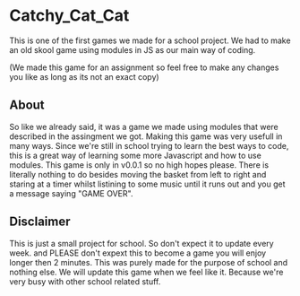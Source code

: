 # Catchy_Cat_Cat
This is one of the first games we made for a school project.
We had to make an old skool game using modules in JS as our main way of coding.

(We made this game for an assignment so feel free to make any changes you like as long as its not an exact copy)

## About

So like we already said, it was a game we made using modules that were described in the assingment we got. Making this game was very usefull in many ways. Since we're still in school trying to learn the best ways to code, this is a great way of learning some more Javascript and how to use modules. This game is only in v0.0.1 so no high hopes please. There is literally nothing to do besides moving the basket from left to right and staring at a timer whilst listining to some music until it runs out and you get a message saying "GAME OVER".

## Disclaimer

This is just a small project for school. So don't expect it to update every week. and PLEASE don't expext this to become a game you will enjoy longer then 2 minutes. This was purely made for the purpose of school and nothing else. We will update this game when we feel like it. Because we're very busy with other school related stuff.


